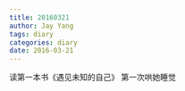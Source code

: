 ```yaml
---
title: 20160321
author: Jay Yang
tags: diary
categories: diary
date: 2016-03-21
---
```


读第一本书《遇见未知的自己》
第一次哄她睡觉
